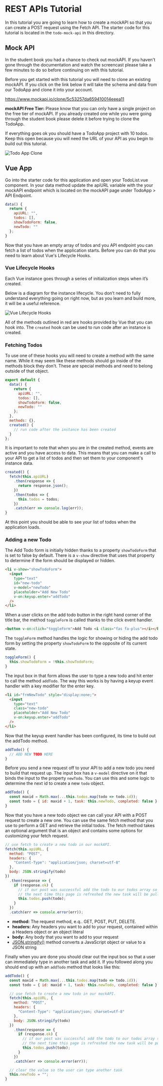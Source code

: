 # REST APIs Tutorial

In this tutorial you are going to learn how to create a mockAPI so that you can create a POST request using the Fetch API. The starter code for this tutorial is located in the `todo-mock-api` in this directory.

## Mock API

In the student book you had a chance to check out mockAPI. If you haven't gone through the documentation and watch the screencast please take a few minutes to do so before continuing on with this tutorial.

Before you get started with this tutorial you will need to clone an existing mockAPI. If you click on the link below it will take the schema and data from our TodoApp and clone it into your account.

https://www.mockapi.io/clone/5c53257da659410014eeea11

**mockAPI Free Tier:** Please know that you can only have a single project on the free tier of mockAPI. If you already created one while you were going through the student book please delete it before trying to clone the TodoApp.

If everything goes ok you should have a TodoApp project with 10 todos. Keep this open because you will need the URL of your API as you begin to build out this tutorial.

![Todo App Clone](img/todoapp_clone.png)

## Vue App

Go into the starter code for this application and open your TodoList.vue component. In your data method update the apiURL variable with the your mockAPI endpoint which is located on the mockAPI page under TodoApp > API Endpoint.

```javascript
data() {
  return {
    apiURL: "",
    todos: [],
    showTodoForm: false,
    newTodo: ""
  };
}
```

Now that you have an empty array of todos and you API endpoint you can fetch a list of todos when the application starts. Before you can do that you need to learn about Vue's Lifecycle Hooks.

### Vue Lifecycle Hooks

Each Vue instance goes through a series of initialization steps when it’s created.

Below is a diagram for the instance lifecycle. You don’t need to fully understand everything going on right now, but as you learn and build more, it will be a useful reference.

![Vue Lifecycle Hooks](img/vue-lifecycle-hooks.png)

All of the methods outlined in red are hooks provided by Vue that you can hook into. The `created` hook can be used to run code after an instance is created.

### Fetching Todos

To use one of these hooks you will need to create a method with the same name. While it may seem like these methods should go inside of the methods block they don't. These are special methods and need to belong outside of that object.

```javascript
export default {
  data() {
    return {
      apiURL: "",
      todos: [],
      showTodoForm: false,
      newTodo: ""
    };
  },
  methods: {},
  created() {
    // run code after the instance has been created
  }
};
```

It is important to note that when you are in the created method, events are active and you have access to data. This means that you can make a call to your API to get a list of todos and then set them to your component's instance data.

```javascript
created() {
  fetch(this.apiURL)
    .then(response => {
      return response.json();
    })
    .then(todos => {
      this.todos = todos;
    })
    .catch(err => console.log(err));
}
```

At this point you should be able to see your list of todos when the application loads.

### Adding a new Todo

The Add Todo form is initially hidden thanks to a property `showTodoForm` that is set to false by default. There is a `v-show` directive that uses that property to determine if the form should be displayed or hidden.

```html
<li v-show="showTodoForm">
  <input
    type="text"
    id="new-todo"
    v-model="newTodo"
    placeholder="Add New Todo"
    v-on:keyup.enter="addTodo"
  />
</li>
```

When a user clicks on the add todo button in the right hand corner of the title bar, the method `toggleForm` is called thanks to the click event handler.

```html
<button v-on:click="toggleForm">Add Todo <i class="fas fa-plus"></i></button>
```

The `toggleForm` method handles the logic for showing or hiding the add todo form by setting the property `showTodoForm` to the opposite of its current state.

```javascript
toggleForm() {
  this.showTodoForm = !this.showTodoForm;
}
```

The input box in that form allows the user to type a new todo and hit enter to call the method `addTodo`. The way this works is by having a keyup event handler with a key modifier for the enter key.

```html
<li id="frmNewTodo" style="display:none;">
  <input
    type="text"
    class="new-todo"
    placeholder="Add New Todo"
    v-on:keyup.enter="addTodo"
  />
</li>
```

Now that the keyup event handler has been configured, its time to build out the addTodo method.

```javascript
addTodo() {
  // ADD NEW TODO HERE
}
```

Before you send a new request off to your API to add a new todo you need to build that request up. The input box has a `v-model` directive on it that binds the input to the property `newTodo`. You can use this and some logic to determine the next id to create a new `todo` object.

```javascript
addTodo() {
  const maxid = Math.max(...this.todos.map(todo => todo.id));
  const todo = { id: maxid + 1, task: this.newTodo, completed: false };
}
```

Now that you have a new todo object we can call your API with a POST request to create a new one. You can use the same fetch method that you use to perform a GET and retrieve the initial todos. The fetch method takes an optional argument that is an object and contains some options for customizing your fetch request.

```javascript
// use fetch to create a new todo in our mockAPI.
fetch(this.apiURL, {
  method: "POST",
  headers: {
    "Content-Type": "application/json; charset=utf-8"
  },
  body: JSON.stringify(todo)
})
  .then(response => {
    if (response.ok) {
      // if our post was successful add the todo to our todos array so the user can see it
      // the next time this page is refreshed the new task will be pulled from the server.
      this.todos.push(todo);
    }
  })
  .catch(err => console.error(err));
```

- **method:** The request method, e.q.. GET, POST, PUT, DELETE.
- **headers:** Any headers you want to add to your request, contained within a Headers object or an object literal
- **body:** Any body that you want to add to your request
- [JSON.stringify()](https://developer.mozilla.org/en-US/docs/Web/JavaScript/Reference/Global_Objects/JSON/stringify) method converts a JavaScript object or value to a JSON string

Finally when you are done you should clear out the input box so that a user can immediately type in another task and add it. If you followed along you should end up with an `addTodo` method that looks like this:

```javascript
addTodo() {
  const maxid = Math.max(...this.todos.map(todo => todo.id));
  const todo = { id: maxid + 1, task: this.newTodo, completed: false };

  // use fetch to create a new todo in our mockAPI.
  fetch(this.apiURL, {
    method: "POST",
    headers: {
      "Content-Type": "application/json; charset=utf-8"
    },
    body: JSON.stringify(todo)
  })
    .then(response => {
      if (response.ok) {
        // if our post was successful add the todo to our todos array so the user can see it
        // the next time this page is refreshed the new task will be pulled from the server.
        this.todos.push(todo);
      }
    })
    .catch(err => console.error(err));

  // clear the value so the user can type another task
  this.newTodo = "";
}
```
